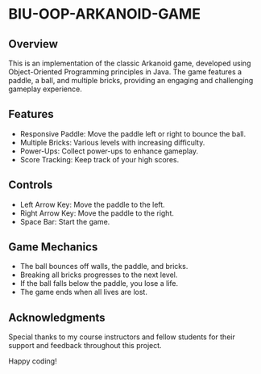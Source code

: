 # BIU-OOP-ARKANOID-GAME
## Overview
This is an implementation of the classic Arkanoid game, developed using Object-Oriented Programming principles in Java. The game features a paddle, a ball, and multiple bricks, providing an engaging and challenging gameplay experience.

## Features
- Responsive Paddle: Move the paddle left or right to bounce the ball.
- Multiple Bricks: Various levels with increasing difficulty.
- Power-Ups: Collect power-ups to enhance gameplay.
- Score Tracking: Keep track of your high scores.

## Controls
- Left Arrow Key: Move the paddle to the left.
- Right Arrow Key: Move the paddle to the right.
- Space Bar: Start the game.

## Game Mechanics
- The ball bounces off walls, the paddle, and bricks.
- Breaking all bricks progresses to the next level.
- If the ball falls below the paddle, you lose a life.
- The game ends when all lives are lost.

## Acknowledgments
Special thanks to my course instructors and fellow students for their support and feedback throughout this project.

Happy coding!
